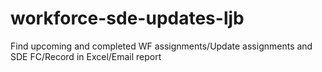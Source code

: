 # workforce-sde-updates-ljb
Find upcoming and completed WF assignments/Update assignments and SDE FC/Record in Excel/Email report
